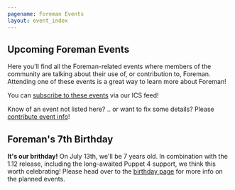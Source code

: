 ```yaml
---
pagename: Foreman Events
layout: event_index
---
```

## Upcoming Foreman Events

Here you'll find all the Foreman-related events where members of
the community are talking about their use of, or contribution to,
Foreman.  Attending one of these events is a great way to learn
more about Foreman!

You can [subscribe to these events](/events/all.ics) via our ICS feed!

Know of an event not listed here? .. or want to fix some details? Please
[contribute event info](https://github.com/theforeman/theforeman.org/blob/gh-pages/_data/events.yml)!

## Foreman's 7th Birthday

**It's our brithday!** On July 13th, we'll be 7 years old. In
combination with the 1.12 release, including the long-awaited
Puppet 4 support, we think this worth celebrating! Please head
over to the [birthday page](/2016/06/foremans-7th-birthday-events.html) for more info
on the planned events.
